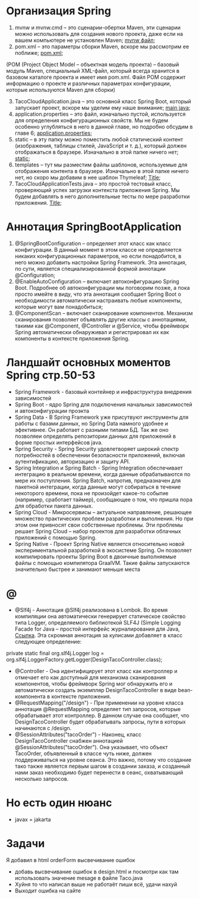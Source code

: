 # Организация Spring

1. mvnw и  mvnw.cmd  – это сценарии-обертки Maven, эти сценарии можно использовать для создания нового проекта, даже если на вашем компьютере не установлен Maven; 
[mvnw файл](Ex001/taco-cloud/mvnw.cmd);
2. pom.xml – это параметры сборки Maven, вскоре мы рассмотрим ее поближе; [pom.xml](Ex001/taco-cloud/pom.xml);

(POM (Project Object Model – объектная модель проекта) – базовый модуль Maven, специальный XML-файл, который всегда хранится в  базовом каталоге проекта и  имеет имя pom.xml. Файл POM содержит информацию о проекте и различных параметрах конфигурации, которые используются Maven для сборки)

3. TacoCloudApplication.java – это основной класс Spring Boot, который запускает проект, вскоре мы уделим ему наше внимание; [main java](Ex001/taco-cloud/src/main/java/com/taco_cloud/tacocloud/TacoCloudApplication.java);
4. application.properties  – это файл, изначально пустой, используется для определения конфигурационных свойств. Мы не будем особенно углубляться в него в данной главе, но подробно обсудим в главе 6; [application.properties](Ex001/taco-cloud/src/main/resources/application.properties);
5. static – в эту папку можно поместить любой статический контент (изображения, таблицы стилей, JavaScript и т. д.), который должен отображаться в браузере. Изначально в этой папке ничего нет; [static](Ex001/taco-cloud/src/main/resources/static);
6. templates  – тут мы разместим файлы шаблонов, используемые 
для отображения контента в браузере. Изначально в этой папке 
ничего нет, но скоро мы добавим в нее шаблон Thymeleaf; [Title](Ex001/taco-cloud/src/main/resources/templates);
7. TacoCloudApplicationTests.java  – это простой тестовый класс, проверяющий успех загрузки контекста приложения Spring. Мы будем добавлять в него дополнительные тесты по мере разработки приложения. [Title](Ex001/taco-cloud/src/test/java/com/taco_cloud/tacocloud/TacoCloudApplicationTests.java);

# Аннотация SpringBootApplication

1. @SpringBootConfiguration – определяет этот класс как класс конфигурации. В  данный момент в  этом классе не определяется никаких конфигурационных параметров, но если понадобится, в него можно добавить настройки Spring Framework. Эта аннотация, по сути, является специализированной формой аннотации @Configuration;
2. @EnableAutoConfiguration – включает автоконфигурацию Spring Boot. Подробнее об автоконфигурации мы поговорим позже, а пока просто имейте в виду, что эта аннотация сообщает Spring Boot о  необходимости автоматически настраивать любые компоненты, которые могут вам понадобиться;
3. @ComponentScan  – включает сканирование компонентов. Механизм сканирования позволяет объявлять другие классы с аннотациями, такими как @Component, @Controller и @Service, чтобы фреймворк Spring автоматически обнаруживал и регистрировал их как компоненты в контексте приложения Spring.

# Ландшайт основных моментов Spring стр.50-53

- Spring Framework - базовый контейнер и инфраструктура внедрения зависимостей
- Spring Boot - ядро Spring для подключения начальных зависимостей и автоконфигурации проэкта
- Spring Data - В Spring Framework уже присутвуют инструменты для работы с базами данных, но Spring Data намного удобнее и эфективнее. Он работает с разными типами БД. Так же оно позволяеи определять репозитории данных для приложений в форме простых интерфейсов java.
- Spring Security - Spring Security удовлетворяет широкий спектр потребностей в обеспечении безопасности приложений, включая аутентификацию, авторизацию и  защиту API.
- Spring Integration и Spring Batch - Spring Integration обеспечивает интеграцию в реальном времени, когда данные обрабатываются по мере их поступления. Spring Batch, напротив, предназначен для пакетной интеграции, когда данные могут собираться в  течение некоторого времени, пока не произойдет какое-то событие (например, сработает таймер), сообщающее о том, что пришла пора для обработки пакета данных.
- Spring Cloud - Микросервисы  – актуальное направление, решающее множество практических проблем разработки и  выполнения. Но при этом они привносят свои собственные проблемы. Эти проблемы решает Spring Cloud – набор проектов для разработки облачных приложений с помощью Spring.
- Spring Native - Проект Spring Native является относительно новой экспериментальной разработкой в экосистеме Spring. Он позволяет компилировать проекты Spring Boot в  двоичные выполняемые файлы с  помощью компилятора GraalVM. Такие файлы запускаются значительно быстрее и занимают меньше места

# @

- @Slf4j - Aннотация @Slf4j реализована в Lombok. Во время компиляции она автоматически генерирует статическое свойство типа Logger, определяемого библиотекой SLF4J (Simple Logging Facade for Java – простой интерфейс журналирования для Java, [Ссылка](https://www.slf4j.org/). Эта скромная аннотация за кулисами добавляет в класс следующее определение:

private static final org.slf4j.Logger log =
 org.slf4j.LoggerFactory.getLogger(DesignTacoController.class);

- @Controller - Она идентифицирует этот класс как контроллер и отмечает его как доступный для механизма сканирования компонентов, чтобы фреймворк Spring мог обнаружить его и  автоматически создать экземпляр DesignTacoController в виде bean-компонента в контексте приложения.
- @RequestMapping("/design") - При применении на уровне класса аннотация @RequestMapping определяет тип запросов, которые обрабатывает этот контроллер. В данном случае она сообщает, что DesignTacoController будет обрабатывать запросы, пути в которых начинаются с /design.
- @SessionAttributes("tacoOrder") - Наконец, класс DesignTacoController снабжен аннотацией @SessionAttributes("tacoOrder"). Она указывает, что объект TacoOrder, объявленный в классе чуть ниже, должен поддерживаться на уровне сеанса. Это важно, потому что создание тако также является первым шагом в создании заказа, и созданный нами заказ необходимо будет перенести в сеанс, охватывающий несколько запросов.

# Но есть один нюанс 

- javax = jakarta

# Задачи

Я добавил в html orderForm высвечивание ошибок
- добавь высвечивание ошибок в design.html и посмотри как там использовать значение mesage в файле Taco.java 
- Хуйня то что написал выше не работаёт пиши всё, удачи нахуй
- Выходит ошибка на сайте
